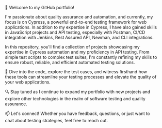 👋 Welcome to my GitHub portfolio!

I'm passionate about quality assurance and automation, and currently, my focus is on Cypress, a powerful end-to-end testing framework for web applications. In addition to my expertise in Cypress, I have also gained skills in JavaScript projects and API testing, especially with Postman, CI/CD integration with Jenkins, Rest Assured API, Newman, and CLI integrations.

In this repository, you'll find a collection of projects showcasing my expertise in Cypress automation and my proficiency in API testing. From simple test scripts to complex test suites, I'm constantly refining my skills to ensure robust, reliable, and efficient automated testing solutions.

🚀 Dive into the code, explore the test cases, and witness firsthand how these tools can streamline your testing processes and elevate the quality of your web applications.

🔍 Stay tuned as I continue to expand my portfolio with new projects and explore other technologies in the realm of software testing and quality assurance.

📫 Let's connect! Whether you have feedback, questions, or just want to chat about testing strategies, feel free to reach out.
